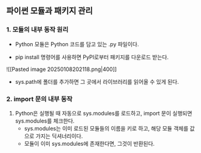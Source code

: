 ## 파이썬 모듈과 패키지 관리
### 1. 모듈의 내부 동작 원리
- Python 모듈은 Python 코드를 담고 있는 .py 파일이다.

 - pip install 명령어를 사용하면 PyPI로부터 패키지를 다운로드 받는다.


![[Pasted image 20250108202118.png|400]]
- sys.path에 폴더를 추가하면 그 곳에서 라이브러리를 읽어올 수 있게 된다.

### 2. import 문의 내부 동작
1. Python은 실행될 때 자동으로 sys.modules를 로드하고, import 문이 실행되면 sys.modules를 체크한다.
	- sys.modules는 이미 로드된 모듈들의 이름을 키로 하고, 해당 모듈 객체를 값으로 가지는 딕셔너리이다.
	- 모듈이 이미 sys.modules에 존재한다면, 그것이 반환된다.
